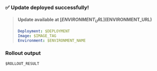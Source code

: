 ### ✅ Update deployed successfully!
> #### Update available at [$ENVIRONMENT_URL]($ENVIRONMENT_URL)
> ```yaml
> Deployment: $DEPLOYMENT
> Image: $IMAGE_TAG
> Environment: $ENVIRONMENT_NAME
> ```

### Rollout output
```shell
$ROLLOUT_RESULT
```